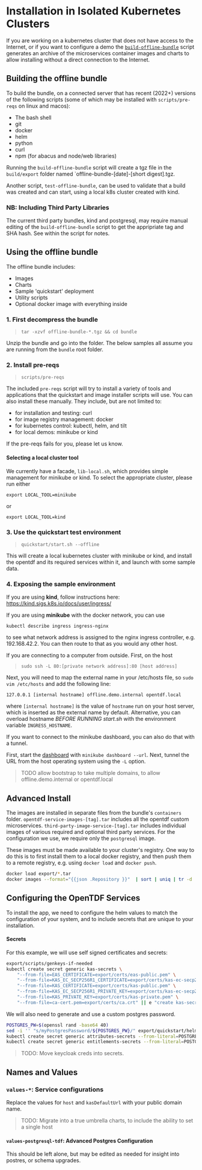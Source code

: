 # Installation in Isolated Kubernetes Clusters

If you are working on a kubernetes cluster that does not have access to the
Internet, or if you want to configure a demo the
[`build-offline-bundle`](./build-offline-bundle) script generates an archive
of the microservices container images and charts to allow installing without
a direct connection to the Internet.

## Building the offline bundle

To build the bundle, on a connected server that has recent (2022+) versions of
the following scripts (some of which may be installed with `scripts/pre-reqs`
on linux and macos):

- The bash shell
- git
- docker
- helm
- python
- curl
- npm (for abacus and node/web libraries)

Running the `build-offline-bundle` script will create a tgz file in the
`build/export` folder named `offline-bundle-[date]-[short digest].tgz.

Another script, `test-offline-bundle`, can be used to validate that a build was
created and can start, using a local k8s cluster created with kind.

### NB: Including Third Party Libraries

The current third party bundles, kind and postgresql, may require manual
editing of the `build-offline-bundle` script to get the appripriate tag and
SHA hash. See within the script for notes.

## Using the offline bundle

The offline bundle includes:

- Images
- Charts
- Sample 'quickstart' deployment
- Utility scripts
- Optional docker image with everything inside

### 1. First decompress the bundle

> `tar -xzvf offline-bundle-*.tgz && cd bundle`

Unzip the bundle and go into the folder.
The below samples all assume you are running from the `bundle` root folder.

### 2. Install pre-reqs

> `scripts/pre-reqs`

The included `pre-reqs` script will try to install a variety of tools and applications
that the quickstart and image installer scripts will use. You can also install
these manually.
They include, but are not limited to:

- for installation and testing: curl
- for image registry management: docker
- for kubernetes control: kubectl, helm, and tilt
- for local demos: minikube or kind

If the pre-reqs fails for you, please let us know.

#### Selecting a local cluster tool

We currently have a facade, `lib-local.sh`, which provides simple management for minikube or kind.
To select the appropriate cluster, please run either

```
export LOCAL_TOOL=minikube
```

or 

```
export LOCAL_TOOL=kind
```

### 3. Use the quickstart test environment

> `quickstart/start.sh --offline`

This will create a local kubernetes cluster with minikube or kind,
and install the opentdf and its required services within it, and launch with
some sample data.

### 4. Exposing the sample environment

If you are using **kind**, follow instructions here: https://kind.sigs.k8s.io/docs/user/ingress/

If you are using **minikube** with the docker network, you can use


```
kubectl describe ingress ingress-nginx
```

to see what network address is assigned to the nginx ingress controller, e.g. 
192.168.42.2. You can then route to that as you would any other host.


If you are connecting to a computer from outside. First, on the host 

> `sudo ssh -L 80:[private network address]:80 [host address]`

Next, you will need to map the external name in your /etc/hosts file, so `sudo vim /etc/hosts` and add the following line:

```
127.0.0.1 [internal hostname] offline.demo.internal opentdf.local
```

where `[internal hostname]` is the value of `hostname` run on your host server, which is inserted as the external name by default. Alternative, you can overload hostname *BEFORE RUNNING start.sh* with the environment variable `INGRESS_HOSTNAME`.

If you want to connect to the minikube dashboard, you can also do that with a tunnel.

First, start the [dashboard](https://minikube.sigs.k8s.io/docs/handbook/dashboard/) with `minikube dashboard --url`. 
Next, tunnel the URL from the host operating system using the `-L` option.

> TODO allow bootstrap to take multiple domains, to allow offline.demo.internal or opentdf.local

## Advanced Install

The images are installed in separate files from the bundle's `containers` folder.
`opentdf-service-images-[tag].tar` includes all the opentdf custom microservices.
`third-party-image-service-[tag].tar` includes individual images of various
required and optional third party services. For the configuration we use, we
require only the `postgresql` image.

These images must be made available to your cluster's registry.
One way to do this is to first install them to a local docker registry,
and then push them to a remote registry, e.g. using `docker load` and `docker push`.

```sh
docker load export/*.tar
docker images --format="{{json .Repository }}"  | sort | uniq | tr -d '"'| grep ^virtru/tdf | while read name; do docker push $name; done
```

## Configuring the OpenTDF Services

To install the app, we need to configure the helm values to match the configuration of your system,
and to include secrets that are unique to your installation.

#### Secrets

For this example, we will use self signed certificates and secrets:

```sh
export/scripts/genkeys-if-needed
kubectl create secret generic kas-secrets \
    "--from-file=EAS_CERTIFICATE=export/certs/eas-public.pem" \
    "--from-file=KAS_EC_SECP256R1_CERTIFICATE=export/certs/kas-ec-secp256r1-public.pem" \
    "--from-file=KAS_CERTIFICATE=export/certs/kas-public.pem" \
    "--from-file=KAS_EC_SECP256R1_PRIVATE_KEY=export/certs/kas-ec-secp256r1-private.pem" \
    "--from-file=KAS_PRIVATE_KEY=export/certs/kas-private.pem" \
    "--from-file=ca-cert.pem=export/certs/ca.crt" || e "create kas-secrets failed"
```

We will also need to generate and use a custom postgres password.

```sh
POSTGRES_PW=$(openssl rand -base64 40)
sed -i '' "s/myPostgresPassword/${POSTGRES_PW}/" export/quickstart/helm/values-postgresql.yaml
kubectl create secret generic attributes-secrets --from-literal=POSTGRES_PASSWORD="${POSTGRES_PW}"
kubectl create secret generic entitlements-secrets --from-literal=POSTGRES_PASSWORD="${POSTGRES_PW}"
```

> TODO: Move keycloak creds into secrets.

## Names and Values

### `values-*`: Service configurations

Replace the values for `host` and `kasDefaultUrl` with your public domain name.

> TODO: Migrate into a true umbrella charts, to include the ability to set a single host

#### `values-postgresql-tdf`: Advanced Postgres Configuration

This should be left alone, but may be edited as needed for insight into postres, or schema upgrades.
